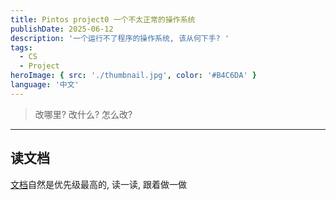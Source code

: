 ```yaml
---
title: Pintos project0 一个不太正常的操作系统
publishDate: 2025-06-12
description: '一个运行不了程序的操作系统, 该从何下手? '
tags:
  - CS
  - Project
heroImage: { src: './thumbnail.jpg', color: '#B4C6DA' }
language: '中文'
---
```


> 改哪里? 改什么? 怎么改?

---

## 读文档

[文档](https://cs162.org/static/proj/proj-pregame/)自然是优先级最高的, 读一读, 跟着做一做
